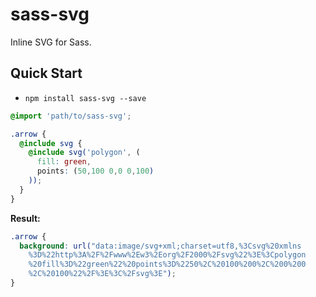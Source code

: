 # sass-svg
Inline SVG for Sass.

## Quick Start
- `npm install sass-svg --save`

```scss
@import 'path/to/sass-svg';

.arrow {
  @include svg {
    @include svg('polygon', (
      fill: green,
      points: (50,100 0,0 0,100)
    ));
  }
}
```

**Result:**
```css
.arrow {
  background: url("data:image/svg+xml;charset=utf8,%3Csvg%20xmlns
    %3D%22http%3A%2F%2Fwww%2Ew3%2Eorg%2F2000%2Fsvg%22%3E%3Cpolygon
    %20fill%3D%22green%22%20points%3D%2250%2C%20100%200%2C%200%200
    %2C%20100%22%2F%3E%3C%2Fsvg%3E");
}
```
